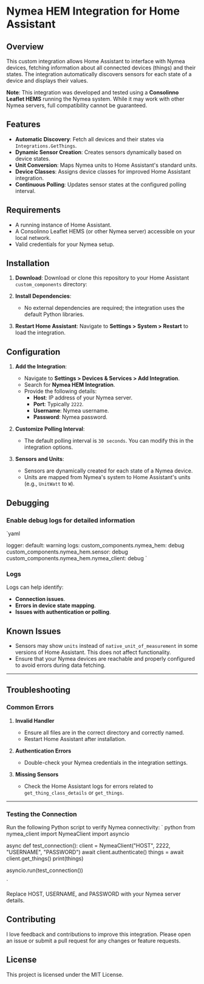 # Nymea HEM Integration for Home Assistant

## Overview

This custom integration allows Home Assistant to interface with Nymea devices, fetching information about all connected devices (things) and their states. The integration automatically discovers sensors for each state of a device and displays their values.

**Note**: This integration was developed and tested using a **Consolinno Leaflet HEMS** running the Nymea system. While it may work with other Nymea servers, full compatibility cannot be guaranteed.

## Features

- **Automatic Discovery**: Fetch all devices and their states via `Integrations.GetThings`.
- **Dynamic Sensor Creation**: Creates sensors dynamically based on device states.
- **Unit Conversion**: Maps Nymea units to Home Assistant's standard units.
- **Device Classes**: Assigns device classes for improved Home Assistant integration.
- **Continuous Polling**: Updates sensor states at the configured polling interval.

## Requirements

- A running instance of Home Assistant.
- A Consolinno Leaflet HEMS (or other Nymea server) accessible on your local network.
- Valid credentials for your Nymea setup.

## Installation

1. **Download**: Download or clone this repository to your Home Assistant `custom_components` directory:

2. **Install Dependencies**:
   - No external dependencies are required; the integration uses the default Python libraries.

3. **Restart Home Assistant**: Navigate to **Settings > System > Restart** to load the integration.

## Configuration

1. **Add the Integration**:
   - Navigate to **Settings > Devices & Services > Add Integration**.
   - Search for **Nymea HEM Integration**.
   - Provide the following details:
     - **Host**: IP address of your Nymea server.
     - **Port**: Typically `2222`.
     - **Username**: Nymea username.
     - **Password**: Nymea password.

2. **Customize Polling Interval**:
   - The default polling interval is `30 seconds`. You can modify this in the integration options.

3. **Sensors and Units**:
   - Sensors are dynamically created for each state of a Nymea device. 
   - Units are mapped from Nymea's system to Home Assistant's units (e.g., `UnitWatt` to `W`).

## Debugging

### Enable debug logs for detailed information

`yaml

logger:
  default: warning
  logs:
    custom_components.nymea_hem: debug
    custom_components.nymea_hem.sensor: debug
    custom_components.nymea_hem.nymea_client: debug
`

### Logs

Logs can help identify:

- **Connection issues**.
- **Errors in device state mapping**.
- **Issues with authentication or polling**.

## Known Issues

- Sensors may show `units` instead of `native_unit_of_measurement` in some versions of Home Assistant. This does not affect functionality.
- Ensure that your Nymea devices are reachable and properly configured to avoid errors during data fetching.

---

## Troubleshooting

### Common Errors

1. **Invalid Handler**  
   - Ensure all files are in the correct directory and correctly named.  
   - Restart Home Assistant after installation.

2. **Authentication Errors**  
   - Double-check your Nymea credentials in the integration settings.

3. **Missing Sensors**  
   - Check the Home Assistant logs for errors related to `get_thing_class_details` or `get_things`.

---

### Testing the Connection

Run the following Python script to verify Nymea connectivity:
`
python
from nymea_client import NymeaClient
import asyncio

async def test_connection():
    client = NymeaClient("HOST", 2222, "USERNAME", "PASSWORD")
    await client.authenticate()
    things = await client.get_things()
    print(things)

asyncio.run(test_connection())

`

Replace HOST, USERNAME, and PASSWORD with your Nymea server details.

## Contributing

I love feedback and contributions to improve this integration.
Please open an issue or submit a pull request for any changes or feature requests.

## License

This project is licensed under the MIT License.